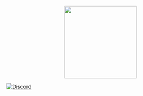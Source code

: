 <p align="center">
  <img width="194" height="194" src="https://cdn.discordapp.com/attachments/466201126400688130/534396147192561693/Sans_titre_1.png">
</p>

[![Discord](https://discordapp.com/api/guilds/466201126400688128/widget.png)](https://discord.gg/WpVXjBd)

